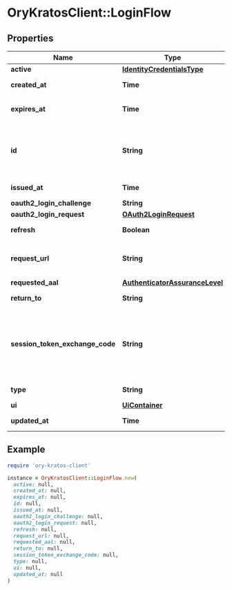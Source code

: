 # OryKratosClient::LoginFlow

## Properties

| Name | Type | Description | Notes |
| ---- | ---- | ----------- | ----- |
| **active** | [**IdentityCredentialsType**](IdentityCredentialsType.md) |  | [optional] |
| **created_at** | **Time** | CreatedAt is a helper struct field for gobuffalo.pop. | [optional] |
| **expires_at** | **Time** | ExpiresAt is the time (UTC) when the flow expires. If the user still wishes to log in, a new flow has to be initiated. |  |
| **id** | **String** | ID represents the flow&#39;s unique ID. When performing the login flow, this represents the id in the login UI&#39;s query parameter: http://&lt;selfservice.flows.login.ui_url&gt;/?flow&#x3D;&lt;flow_id&gt; |  |
| **issued_at** | **Time** | IssuedAt is the time (UTC) when the flow started. |  |
| **oauth2_login_challenge** | **String** |  | [optional] |
| **oauth2_login_request** | [**OAuth2LoginRequest**](OAuth2LoginRequest.md) |  | [optional] |
| **refresh** | **Boolean** | Refresh stores whether this login flow should enforce re-authentication. | [optional] |
| **request_url** | **String** | RequestURL is the initial URL that was requested from Ory Kratos. It can be used to forward information contained in the URL&#39;s path or query for example. |  |
| **requested_aal** | [**AuthenticatorAssuranceLevel**](AuthenticatorAssuranceLevel.md) |  | [optional] |
| **return_to** | **String** | ReturnTo contains the requested return_to URL. | [optional] |
| **session_token_exchange_code** | **String** | SessionTokenExchangeCode holds the secret code that the client can use to retrieve a session token after the login flow has been completed. This is only set if the client has requested a session token exchange code, and if the flow is of type \&quot;api\&quot;, and only on creating the login flow. | [optional] |
| **type** | **String** | The flow type can either be &#x60;api&#x60; or &#x60;browser&#x60;. |  |
| **ui** | [**UiContainer**](UiContainer.md) |  |  |
| **updated_at** | **Time** | UpdatedAt is a helper struct field for gobuffalo.pop. | [optional] |

## Example

```ruby
require 'ory-kratos-client'

instance = OryKratosClient::LoginFlow.new(
  active: null,
  created_at: null,
  expires_at: null,
  id: null,
  issued_at: null,
  oauth2_login_challenge: null,
  oauth2_login_request: null,
  refresh: null,
  request_url: null,
  requested_aal: null,
  return_to: null,
  session_token_exchange_code: null,
  type: null,
  ui: null,
  updated_at: null
)
```

